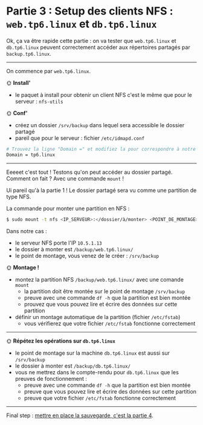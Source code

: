 # Partie 3 : Setup des clients NFS : `web.tp6.linux` et `db.tp6.linux`

Ok, ça va être rapide cette partie : on va tester que `web.tp6.linux` et `db.tp6.linux` peuvent correctement accéder aux répertoires partagés par `backup.tp6.linux`.

---

On commence par `web.tp6.linux`.

🌞 **Install'**

- le paquet à install pour obtenir un client NFS c'est le même que pour le serveur : `nfs-utils`

🌞 **Conf'**

- créez un dossier `/srv/backup` dans lequel sera accessible le dossier partagé
- pareil que pour le serveur : fichier `/etc/idmapd.conf`

```bash
# Trouvez la ligne "Domain =" et modifiez la pour correspondre à notre domaine :
Domain = tp6.linux
```

---

Eeeeet c'est tout ! Testons qu'on peut accéder au dossier partagé.  
Comment on fait ? Avec une commande `mount` !

Ui pareil qu'à la partie 1 ! Le dossier partagé sera vu comme une partition de type NFS.

La commande pour monter une partition en NFS :

```bash
$ sudo mount -t nfs <IP_SERVEUR>:</dossier/à/monter> <POINT_DE_MONTAGE>
```

Dans notre cas :

- le serveur NFS porte l'IP `10.5.1.13`
- le dossier à monter est `/backup/web.tp6.linux/`
- le point de montage, vous venez de le créer : `/srv/backup`

🌞 **Montage !**

- montez la partition NFS `/backup/web.tp6.linux/` avec une comande `mount`
  - la partition doit être montée sur le point de montage `/srv/backup`
  - preuve avec une commande `df -h` que la partition est bien montée
  - prouvez que vous pouvez lire et écrire des données sur cette partition
- définir un montage automatique de la partition (fichier `/etc/fstab`)
  - vous vérifierez que votre fichier `/etc/fstab` fonctionne correctement

---

🌞 **Répétez les opérations sur `db.tp6.linux`**

- le point de montage sur la machine `db.tp6.linux` est aussi sur `/srv/backup`
- le dossier à monter est `/backup/db.tp6.linux/`
- vous ne mettrez dans le compte-rendu pour `db.tp6.linux` que les preuves de fonctionnement :
  - preuve avec une commande `df -h` que la partition est bien montée
  - preuve que vous pouvez lire et écrire des données sur cette partition
  - preuve que votre fichier `/etc/fstab` fonctionne correctement

---

Final step : [mettre en place la sauvegarde, c'est la partie 4](./part4.md).

